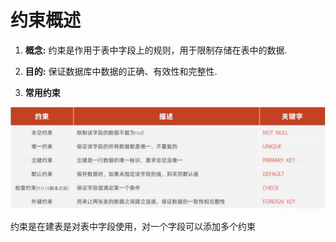 # 约束概述

1. **概念:** 约束是作用于表中字段上的规则，用于限制存储在表中的数据.

2. **目的:** 保证数据库中数据的正确、有效性和完整性.

3. **常用约束**

![常用约束](./image/00.png)

约束是在建表是对表中字段使用，对一个字段可以添加多个约束
